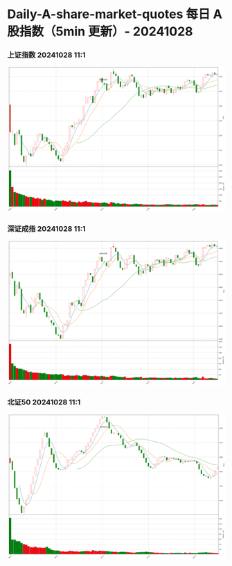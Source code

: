 
# Daily-A-share-market-quotes 每日 A 股指数（5min 更新）- 20241028

### 上证指数 20241028 11:1
![](./fig/2024/10/20241028-sh000001.png)

### 深证成指 20241028 11:1
![](./fig/2024/10/20241028-sz399001.png)

### 北证50 20241028 11:1
![](./fig/2024/10/20241028-bj899050.png)
